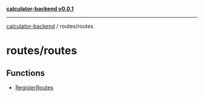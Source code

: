 [**calculator-backend v0.0.1**](../../README.md)

***

[calculator-backend](../../modules.md) / routes/routes

# routes/routes

## Functions

- [RegisterRoutes](functions/RegisterRoutes.md)
